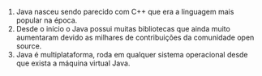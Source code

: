 1. Java nasceu sendo parecido com C++ que era a linguagem mais popular na época.
2. Desde o início o Java possui muitas bibliotecas que ainda muito aumentaram devido as milhares de contribuições da comunidade open source.
3. Java é multiplataforma, roda em qualquer sistema operacional desde que exista a máquina virtual Java.
